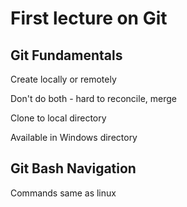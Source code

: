 # First lecture on Git

## Git Fundamentals


Create locally or remotely

Don't do both - hard to reconcile, merge

Clone to local directory

Available in Windows directory

## Git Bash Navigation

Commands same as linux 


